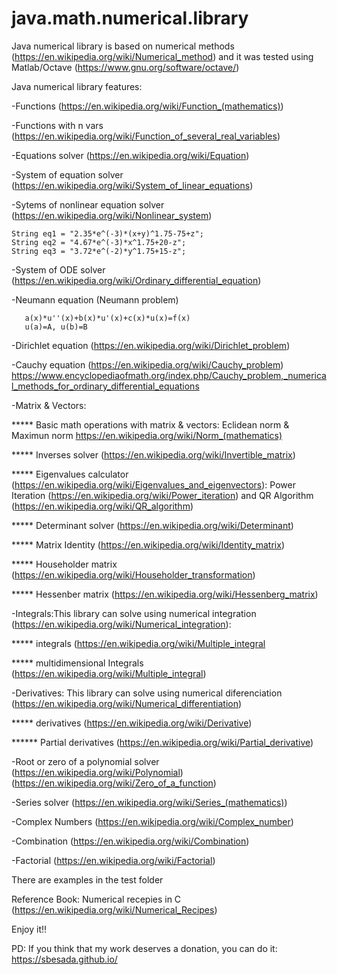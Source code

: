# java.math.numerical.library

Java numerical library is based on numerical methods (https://en.wikipedia.org/wiki/Numerical_method) and it was tested using Matlab/Octave (https://www.gnu.org/software/octave/)

Java numerical library features:

-Functions (https://en.wikipedia.org/wiki/Function_(mathematics))

-Functions with n vars (https://en.wikipedia.org/wiki/Function_of_several_real_variables)

-Equations solver (https://en.wikipedia.org/wiki/Equation)

-System of equation solver (https://en.wikipedia.org/wiki/System_of_linear_equations)

-Sytems of nonlinear equation solver (https://en.wikipedia.org/wiki/Nonlinear_system)

	String eq1 = "2.35*e^(-3)*(x+y)^1.75-75+z";
	String eq2 = "4.67*e^(-3)*x^1.75+20-z";
	String eq3 = "3.72*e^(-2)*y^1.75+15-z";

-System of ODE solver (https://en.wikipedia.org/wiki/Ordinary_differential_equation)

-Neumann equation (Neumann problem)
      
       a(x)*u''(x)+b(x)*u'(x)+c(x)*u(x)=f(x)
       u(a)=A, u(b)=B

-Dirichlet equation (https://en.wikipedia.org/wiki/Dirichlet_problem)

-Cauchy equation (https://en.wikipedia.org/wiki/Cauchy_problem) https://www.encyclopediaofmath.org/index.php/Cauchy_problem,_numerical_methods_for_ordinary_differential_equations

-Matrix & Vectors: 
   
   ***** Basic math operations with matrix & vectors: Eclidean norm & Maximun norm https://en.wikipedia.org/wiki/Norm_(mathematics)

   ***** Inverses solver (https://en.wikipedia.org/wiki/Invertible_matrix)

   ***** Eigenvalues calculator (https://en.wikipedia.org/wiki/Eigenvalues_and_eigenvectors): Power Iteration (https://en.wikipedia.org/wiki/Power_iteration) and QR Algorithm (https://en.wikipedia.org/wiki/QR_algorithm)

   ***** Determinant solver (https://en.wikipedia.org/wiki/Determinant)
   
   ***** Matrix Identity (https://en.wikipedia.org/wiki/Identity_matrix)
   
   ***** Householder matrix (https://en.wikipedia.org/wiki/Householder_transformation)
   
   ***** Hessenber matrix (https://en.wikipedia.org/wiki/Hessenberg_matrix)

-Integrals:This library can solve using numerical integration (https://en.wikipedia.org/wiki/Numerical_integration):

 ***** integrals  (https://en.wikipedia.org/wiki/Multiple_integral
 
 ***** multidimensional Integrals (https://en.wikipedia.org/wiki/Multiple_integral)
 
-Derivatives: This library can solve using numerical diferenciation (https://en.wikipedia.org/wiki/Numerical_differentiation)

 ***** derivatives (https://en.wikipedia.org/wiki/Derivative)

 ****** Partial derivatives (https://en.wikipedia.org/wiki/Partial_derivative)

-Root or zero of a polynomial solver (https://en.wikipedia.org/wiki/Polynomial) (https://en.wikipedia.org/wiki/Zero_of_a_function)

-Series solver (https://en.wikipedia.org/wiki/Series_(mathematics))

-Complex Numbers (https://en.wikipedia.org/wiki/Complex_number)

-Combination (https://en.wikipedia.org/wiki/Combination)

-Factorial (https://en.wikipedia.org/wiki/Factorial)


There are examples in the test folder

Reference Book: Numerical recepies in C (https://en.wikipedia.org/wiki/Numerical_Recipes)

Enjoy it!!

PD: If you think that my work deserves a donation, you can do it: https://sbesada.github.io/
